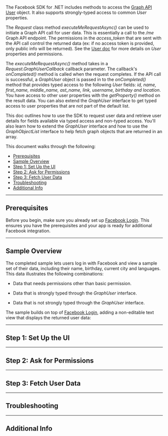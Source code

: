 The Facebook SDK for .NET includes methods to access the [Graph API User](https://developers.facebook.com/docs/reference/api/user/) object. It also supports strongly-typed access to common _User_ properties.

The _Request_ class method _executeMeRequestAsync()_ can be used to initiate a Graph API call for user data. This is essentially a call to the _/me_ Graph API endpoint. The permissions in the _access_token_ that are sent with the API call control the returned data (ex: if no access token is provided, only public info will be returned). See the [User doc](https://developers.facebook.com/docs/reference/api/user/) for more details on _User_ properties and permissions.

The _executeMeRequestAsync()_ method takes in a _Request.GraphUserCallback_ callback parameter. The callback's _onCompleted()_ method is called when the request completes. If the API call is successful, a _GraphUser_ object is passed in to the _onCompleted()_ method that provides typed access to the following _User_ fields: _id, name, first_name, middle_name, ast_name, link, username, birthday and location_. You have access to other user properties with the _getProperty()_ method on the result data. You can also extend the _GraphUser_ interface to get typed access to user properties that are not part of the default list.

This doc outlines how to use the SDK to request user data and retrieve user details for fields available via typed access and non-typed access. You'll also learn how to extend the _GraphUser_ interface and how to use the _GraphObjectList_ interface to help fetch graph objects that are returned in an array.

This document walks through the following:

* [Prerequisites](#1)
* [Sample Overview](#2)
* [Step 1: Set Up the UI](#3)
* [Step 2: Ask for Permissions](#4)
* [Step 3: Fetch User Data](#5)
* [Troubleshooting](#6)
* [Additional Info](#7)


---

## Prerequisites

Before you begin, make sure you already set up [Facebook Login](#). This ensures you have the prerequisites and your app is ready for additional Facebook integration.

---

## Sample Overview


The completed sample lets users log in with Facebook and view a sample set of their data, including their name, birthday, current city and languages. This data illustrates the following combinations:

- Data that needs permissions other than basic permission.

- Data that is strongly typed through the _GraphUser_ interface.

- Data that is not strongly typed through the _GraphUser_ interface.

The sample builds on top of [Facebook Login](#), adding a non-editable text view that displays the returned user data:


---


## Step 1: Set Up the UI

---

## Step 2: Ask for Permissions

---

## Step 3: Fetch User Data

---

## Troubleshooting

---

## Additional Info

